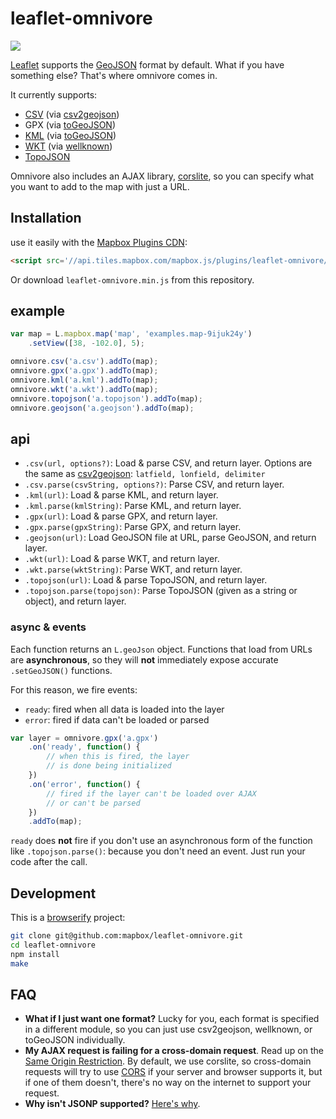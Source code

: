 # leaflet-omnivore

![](https://farm8.staticflickr.com/7373/12376158164_e335b4e61d_b.jpg)

[Leaflet](http://leafletjs.com/) supports the [GeoJSON](http://geojson.org/) format
by default. What if you have something else? That's where omnivore comes in.

It currently supports:

* [CSV](http://en.wikipedia.org/wiki/Comma-separated_values) (via [csv2geojson](https://github.com/mapbox/csv2geojson))
* GPX (via [toGeoJSON](https://github.com/mapbox/togeojson))
* [KML](http://developers.google.com/kml/documentation/) (via [toGeoJSON](https://github.com/mapbox/togeojson))
* [WKT](http://en.wikipedia.org/wiki/Well-known_text) (via [wellknown](https://github.com/mapbox/wellknown))
* [TopoJSON](https://github.com/mbostock/topojson)

Omnivore also includes an AJAX library, [corslite](https://github.com/mapbox/corslite),
so you can specify what you want to add to the map with just a URL.

## Installation

use it easily with the [Mapbox Plugins CDN](http://mapbox.com/mapbox.js/plugins/#leaflet-omnivore):

```html
<script src='//api.tiles.mapbox.com/mapbox.js/plugins/leaflet-omnivore/v0.0.0/leaflet-omnivore.min.js'></script>
```

Or download `leaflet-omnivore.min.js` from this repository.

## example

```js
var map = L.mapbox.map('map', 'examples.map-9ijuk24y')
    .setView([38, -102.0], 5);

omnivore.csv('a.csv').addTo(map);
omnivore.gpx('a.gpx').addTo(map);
omnivore.kml('a.kml').addTo(map);
omnivore.wkt('a.wkt').addTo(map);
omnivore.topojson('a.topojson').addTo(map);
omnivore.geojson('a.geojson').addTo(map);
```

## api

* `.csv(url, options?)`: Load & parse CSV, and return layer. Options are the same as [csv2geojson](https://github.com/mapbox/csv2geojson#api): `latfield, lonfield, delimiter`
* `.csv.parse(csvString, options?)`: Parse CSV, and return layer.
* `.kml(url)`: Load & parse KML, and return layer.
* `.kml.parse(kmlString)`: Parse KML, and return layer.
* `.gpx(url)`: Load & parse GPX, and return layer.
* `.gpx.parse(gpxString)`: Parse GPX, and return layer.
* `.geojson(url)`: Load GeoJSON file at URL, parse GeoJSON, and return layer.
* `.wkt(url)`: Load & parse WKT, and return layer.
* `.wkt.parse(wktString)`: Parse WKT, and return layer.
* `.topojson(url)`: Load & parse TopoJSON, and return layer.
* `.topojson.parse(topojson)`: Parse TopoJSON (given as a string or object), and return layer.

### async & events

Each function returns an `L.geoJson` object. Functions that load from URLs
are **asynchronous**, so they will **not** immediately expose accurate `.setGeoJSON()` functions.

For this reason, we fire events:

* `ready`: fired when all data is loaded into the layer
* `error`: fired if data can't be loaded or parsed

```js
var layer = omnivore.gpx('a.gpx')
    .on('ready', function() {
        // when this is fired, the layer
        // is done being initialized
    })
    .on('error', function() {
        // fired if the layer can't be loaded over AJAX
        // or can't be parsed
    })
    .addTo(map);
```

`ready` does **not** fire if you don't use an asynchronous form of the function
like `.topojson.parse()`: because you don't need an event. Just run your code
after the call.

## Development

This is a [browserify](http://browserify.org/) project:

```sh
git clone git@github.com:mapbox/leaflet-omnivore.git
cd leaflet-omnivore
npm install
make
```

## FAQ

* **What if I just want one format?** Lucky for you, each format is specified
  in a different module, so you can just use csv2geojson, wellknown, or toGeoJSON
  individually.
* **My AJAX request is failing for a cross-domain request**. Read up on the [Same Origin Restriction](http://en.wikipedia.org/wiki/Same-origin_policy).
  By default, we use corslite, so cross-domain requests will try to use [CORS](http://en.wikipedia.org/wiki/Cross-origin_resource_sharing)
  if your server and browser supports it, but if one of them doesn't, there's no
  way on the internet to support your request.
* **Why isn't JSONP supported?** [Here's why](https://gist.github.com/tmcw/6244497).
